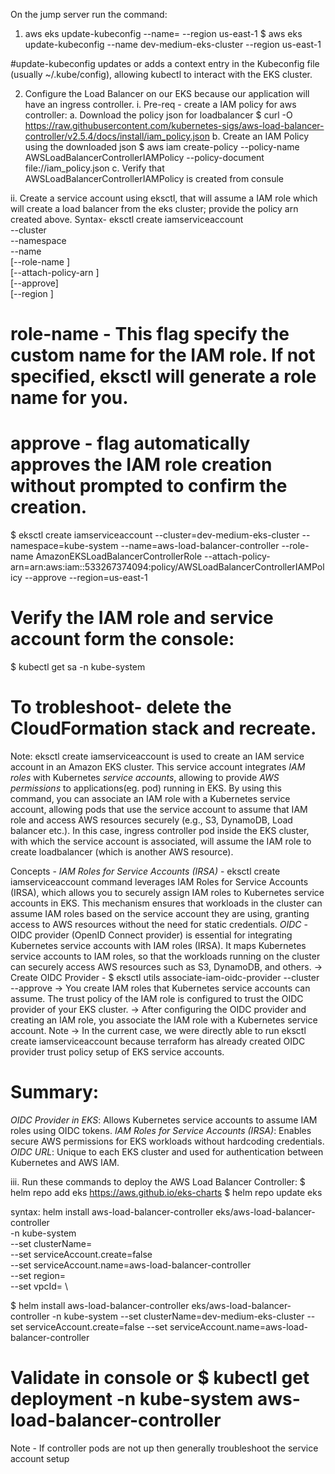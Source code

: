 On the jump server run the command:
1. aws eks update-kubeconfig --name=<cluster-name> --region us-east-1
$ aws eks update-kubeconfig --name dev-medium-eks-cluster --region us-east-1

#update-kubeconfig updates or adds a context entry in the Kubeconfig file (usually ~/.kube/config), allowing kubectl to interact with the EKS cluster.

2. Configure the Load Balancer on our EKS because our application will have an ingress controller.
i. Pre-req - create a IAM policy for aws controller:
    a. Download the policy json for loadbalancer
        $ curl -O https://raw.githubusercontent.com/kubernetes-sigs/aws-load-balancer-controller/v2.5.4/docs/install/iam_policy.json
    b. Create an IAM Policy using the downloaded json
        $ aws iam create-policy --policy-name AWSLoadBalancerControllerIAMPolicy --policy-document file://iam_policy.json
    c. Verify that AWSLoadBalancerControllerIAMPolicy is created from consule

ii. Create a service account using eksctl, that will assume a IAM role which will create a load balancer from the eks cluster; provide the policy arn created above.
    Syntax- 
    eksctl create iamserviceaccount \
    --cluster <cluster-name> \
    --namespace <namespace> \
    --name <service-account-name> \
    [--role-name <role-name>] \
    [--attach-policy-arn <policy-arn>] \
    [--approve] \
    [--region <aws-region>]

# role-name - This flag specify the custom name for the IAM role. If not specified, eksctl will generate a role name for you.
# approve - flag automatically approves the IAM role creation without prompted to confirm the creation.

$ eksctl create iamserviceaccount --cluster=dev-medium-eks-cluster --namespace=kube-system --name=aws-load-balancer-controller --role-name AmazonEKSLoadBalancerControllerRole --attach-policy-arn=arn:aws:iam::533267374094:policy/AWSLoadBalancerControllerIAMPolicy --approve --region=us-east-1

# Verify the IAM role and service account form the console:
$ kubectl get sa -n kube-system

# To trobleshoot- delete the CloudFormation stack and recreate.

Note: 
eksctl create iamserviceaccount is used to create an IAM service account in an Amazon EKS cluster. This service account integrates *IAM roles* with Kubernetes *service accounts*, allowing to provide *AWS permissions* to applications(eg. pod) running in EKS. By using this command, you can associate an IAM role with a Kubernetes service account, allowing pods that use the service account to assume that IAM role and access AWS resources securely (e.g., S3, DynamoDB, Load balancer etc.). 
In this case, ingress controller pod inside the EKS cluster, with which the service account is associated, will assume the IAM role to create loadbalancer (which is another AWS resource). 

Concepts - *IAM Roles for Service Accounts (IRSA)* - eksctl create iamserviceaccount command leverages IAM Roles for Service Accounts (IRSA), which allows you to securely assign IAM roles to Kubernetes service accounts in EKS. This mechanism ensures that workloads in the cluster can assume IAM roles based on the service account they are using, granting access to AWS resources without the need for static credentials.
*OIDC* - OIDC provider (OpenID Connect provider) is essential for integrating Kubernetes service accounts with IAM roles (IRSA). It maps Kubernetes service accounts to IAM roles, so that the workloads running on the cluster can securely access AWS resources such as S3, DynamoDB, and others.
    -> Create OIDC Provider - $ eksctl utils associate-iam-oidc-provider --cluster <cluster-name> --approve
    -> You create IAM roles that Kubernetes service accounts can assume. The trust policy of the IAM role is configured to trust the OIDC provider of your EKS cluster.
    -> After configuring the OIDC provider and creating an IAM role, you associate the IAM role with a Kubernetes service account.
Note -> In the current case, we were directly able to run eksctl create iamserviceaccount because terraform has already created OIDC provider trust policy setup of EKS service accounts.

# Summary:
*OIDC Provider in EKS*: Allows Kubernetes service accounts to assume IAM roles using OIDC tokens.
*IAM Roles for Service Accounts (IRSA)*: Enables secure AWS permissions for EKS workloads without hardcoding credentials.
*OIDC URL*: Unique to each EKS cluster and used for authentication between Kubernetes and AWS IAM.

iii. Run these commands to deploy the AWS Load Balancer Controller:
$ helm repo add eks https://aws.github.io/eks-charts
$ helm repo update eks

syntax:
helm install aws-load-balancer-controller eks/aws-load-balancer-controller \
-n kube-system \
--set clusterName=<your-cluster-name> \
--set serviceAccount.create=false \
--set serviceAccount.name=aws-load-balancer-controller \
--set region=<your-region> \
--set vpcId=<your-vpc-id> \

$ helm install aws-load-balancer-controller eks/aws-load-balancer-controller -n kube-system --set clusterName=dev-medium-eks-cluster --set serviceAccount.create=false --set serviceAccount.name=aws-load-balancer-controller

# Validate in console or $ kubectl get deployment -n kube-system aws-load-balancer-controller
Note - If controller pods are not up then generally troubleshoot the service account setup






